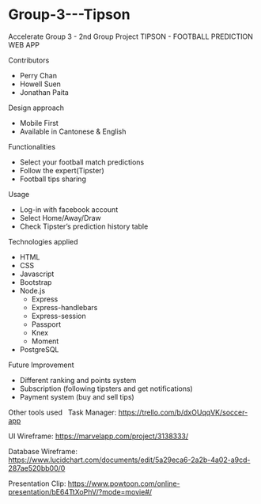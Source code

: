 # Group-3---Tipson

Accelerate Group 3 - 2nd Group Project
TIPSON - FOOTBALL PREDICTION WEB APP

Contributors
- Perry Chan
- Howell Suen
- Jonathan Paita

Design approach

* Mobile First
* Available in Cantonese & English

Functionalities

* Select your football match predictions
* Follow the expert(Tipster)
* Football tips sharing

Usage

* Log-in with facebook account
* Select Home/Away/Draw
* Check Tipster’s prediction history table

Technologies applied 
* HTML
* CSS
* Javascript
* Bootstrap 
* Node.js
    * Express 
    * Express-handlebars
    * Express-session
    * Passport
    * Knex
    * Moment
* PostgreSQL

Future Improvement
* Different ranking and points system
* Subscription (following tipsters and get notifications)
* Payment system (buy and sell tips)


Other tools used  
Task Manager:  https://trello.com/b/dxOUqqVK/soccer-app

UI Wireframe:  https://marvelapp.com/project/3138333/

Database Wireframe: https://www.lucidchart.com/documents/edit/5a29eca6-2a2b-4a02-a9cd-287ae520bb00/0

Presentation Clip: https://www.powtoon.com/online-presentation/bE64TtXoPhV/?mode=movie#/
